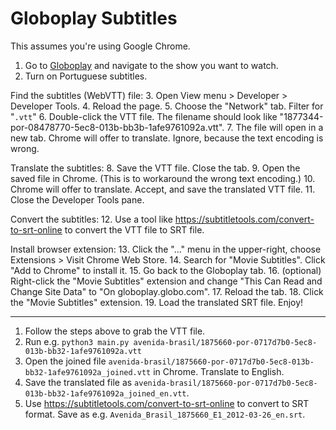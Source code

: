 # Globoplay Subtitles

This assumes you're using Google Chrome.

1. Go to [Globoplay](https://globoplay.globo.com/) and navigate to the show you want to watch.
2. Turn on Portuguese subtitles.

Find the subtitles (WebVTT) file:
3. Open View menu > Developer > Developer Tools.
4. Reload the page.
5. Choose the "Network" tab. Filter for "`.vtt`"
6. Double-click the VTT file. The filename should look like "1877344-por-08478770-5ec8-013b-bb3b-1afe9761092a.vtt".
7. The file will open in a new tab. Chrome will offer to translate. Ignore, because the text encoding is wrong.

Translate the subtitles:
8. Save the VTT file. Close the tab.
9. Open the saved file in Chrome. (This is to workaround the wrong text encoding.)
10. Chrome will offer to translate. Accept, and save the translated VTT file.
11. Close the Developer Tools pane.

Convert the subtitles:
12. Use a tool like https://subtitletools.com/convert-to-srt-online to convert the VTT file to SRT file.

Install browser extension:
13. Click the "…" menu in the upper-right, choose Extensions > Visit Chrome Web Store.
14. Search for "Movie Subtitles". Click "Add to Chrome" to install it.
15. Go back to the Globoplay tab.
16. (optional) Right-click the "Movie Subtitles" extension and change "This Can Read and Change Site Data" to "On globoplay.globo.com".
17. Reload the tab.
18. Click the "Movie Subtitles" extension.
19. Load the translated SRT file. Enjoy!



---

1. Follow the steps above to grab the VTT file.
1. Run e.g. `python3 main.py avenida-brasil/1875660-por-0717d7b0-5ec8-013b-bb32-1afe9761092a.vtt`
1. Open the joined file `avenida-brasil/1875660-por-0717d7b0-5ec8-013b-bb32-1afe9761092a_joined.vtt` in Chrome. Translate to English.
1. Save the translated file as `avenida-brasil/1875660-por-0717d7b0-5ec8-013b-bb32-1afe9761092a_joined_en.vtt`.
1. Use https://subtitletools.com/convert-to-srt-online to convert to SRT format. Save as e.g. `Avenida_Brasil_1875660_E1_2012-03-26_en.srt`.
